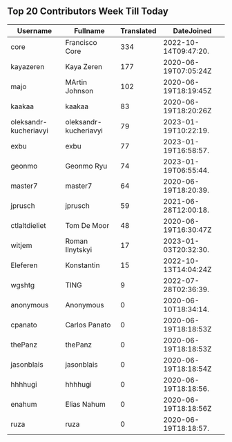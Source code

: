 ## Top 20 Contributors Week Till Today ##
|Username|Fullname|Translated|DateJoined|
|--------|--------|----------|----------|
|core|Francisco Core|334|2022-10-14T09:47:20.|
|kayazeren|Kaya Zeren|177|2020-06-19T07:05:24Z|
|majo|MArtin Johnson|102|2020-06-19T18:19:45Z|
|kaakaa|kaakaa|83|2020-06-19T18:20:26Z|
|oleksandr-kucheriavyi|oleksandr-kucheriavyi|79|2023-01-19T10:22:19.|
|exbu|exbu|77|2023-01-19T16:58:57.|
|geonmo|Geonmo Ryu|74|2023-01-19T06:55:44.|
|master7|master7|64|2020-06-19T18:20:39.|
|jprusch|jprusch|59|2021-06-28T12:00:18.|
|ctlaltdieliet|Tom De Moor|48|2020-06-19T16:30:47Z|
|witjem|Roman Ilnytskyi|17|2023-01-03T20:32:30.|
|Eleferen|Konstantin|15|2022-10-13T14:04:24Z|
|wgshtg|TING|9|2022-07-28T02:36:39.|
|anonymous|Anonymous|0|2020-06-10T18:34:14.|
|cpanato|Carlos Panato|0|2020-06-19T18:18:53Z|
|thePanz|thePanz|0|2020-06-19T18:18:53Z|
|jasonblais|jasonblais|0|2020-06-19T18:18:54Z|
|hhhhugi|hhhhugi|0|2020-06-19T18:18:56.|
|enahum|Elias  Nahum|0|2020-06-19T18:18:56Z|
|ruza|ruza|0|2020-06-19T18:18:57.|

